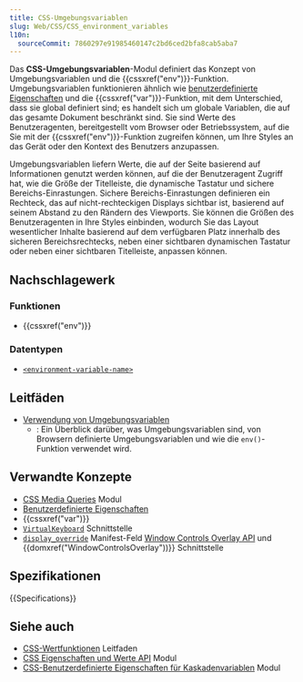 ```yaml
---
title: CSS-Umgebungsvariablen
slug: Web/CSS/CSS_environment_variables
l10n:
  sourceCommit: 7860297e91985460147c2bd6ced2bfa8cab5aba7
---
```


Das **CSS-Umgebungsvariablen**-Modul definiert das Konzept von Umgebungsvariablen und die {{cssxref("env")}}-Funktion. Umgebungsvariablen funktionieren ähnlich wie [benutzerdefinierte Eigenschaften](/de/docs/Web/CSS/--*) und die {{cssxref("var")}}-Funktion, mit dem Unterschied, dass sie global definiert sind; es handelt sich um globale Variablen, die auf das gesamte Dokument beschränkt sind. Sie sind Werte des Benutzeragenten, bereitgestellt vom Browser oder Betriebssystem, auf die Sie mit der {{cssxref("env")}}-Funktion zugreifen können, um Ihre Styles an das Gerät oder den Kontext des Benutzers anzupassen.

Umgebungsvariablen liefern Werte, die auf der Seite basierend auf Informationen genutzt werden können, auf die der Benutzeragent Zugriff hat, wie die Größe der Titelleiste, die dynamische Tastatur und sichere Bereichs-Einrastungen. Sichere Bereichs-Einrastungen definieren ein Rechteck, das auf nicht-rechteckigen Displays sichtbar ist, basierend auf seinem Abstand zu den Rändern des Viewports. Sie können die Größen des Benutzeragenten in Ihre Styles einbinden, wodurch Sie das Layout wesentlicher Inhalte basierend auf dem verfügbaren Platz innerhalb des sicheren Bereichsrechtecks, neben einer sichtbaren dynamischen Tastatur oder neben einer sichtbaren Titelleiste, anpassen können.

## Nachschlagewerk

### Funktionen

- {{cssxref("env")}}

### Datentypen

- [`<environment-variable-name>`](/de/docs/Web/CSS/CSS_environment_variables/Using_environment_variables#browser-defined_environment_variables)

## Leitfäden

- [Verwendung von Umgebungsvariablen](/de/docs/Web/CSS/CSS_environment_variables/Using_environment_variables)
  - : Ein Überblick darüber, was Umgebungsvariablen sind, von Browsern definierte Umgebungsvariablen und wie die `env()`-Funktion verwendet wird.

## Verwandte Konzepte

- [CSS Media Queries](/de/docs/Web/CSS/CSS_media_queries) Modul
- [Benutzerdefinierte Eigenschaften](/de/docs/Web/CSS/--*)
- {{cssxref("var")}}
- [`VirtualKeyboard`](/de/docs/Web/API/VirtualKeyboard) Schnittstelle
- [`display_override`](/de/docs/Web/Progressive_web_apps/Manifest/Reference/display_override) Manifest-Feld
  [Window Controls Overlay API](/de/docs/Web/API/Window_Controls_Overlay_API) und {{domxref("WindowControlsOverlay"))}} Schnittstelle

## Spezifikationen

{{Specifications}}

## Siehe auch

- [CSS-Wertfunktionen](/de/docs/Web/CSS/CSS_Values_and_Units/CSS_Value_Functions) Leitfaden
- [CSS Eigenschaften und Werte API](/de/docs/Web/CSS/CSS_properties_and_values_API) Modul
- [CSS-Benutzerdefinierte Eigenschaften für Kaskadenvariablen](/de/docs/Web/CSS/CSS_cascading_variables) Modul
